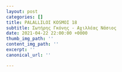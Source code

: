 ```yaml
---
layout: post
categories: []
title: PALALLILOI KOSMOI 18
subtitle: Σωτήρης Γκόνης - Αχιλλέας Νάσιος
date: 2021-04-22 22:00:00 +0000
thumb_img_path: ''
content_img_path: ''
excerpt: ''
canonical_url: ''

---
```

